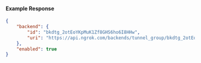 <!-- Code generated for API Clients. DO NOT EDIT. -->

#### Example Response

```json
{
	"backend": {
		"id": "bkdtg_2otEoYKpMuK1Zf8GHS6ho6I8HHw",
		"uri": "https://api.ngrok.com/backends/tunnel_group/bkdtg_2otEoYKpMuK1Zf8GHS6ho6I8HHw"
	},
	"enabled": true
}
```

